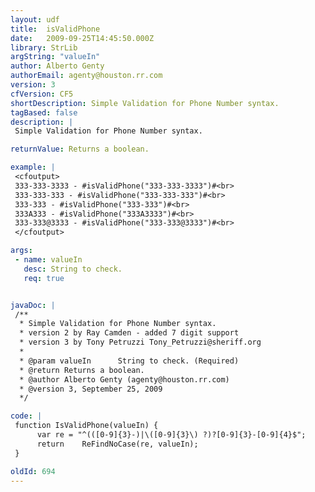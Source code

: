 ```yaml
---
layout: udf
title:  isValidPhone
date:   2009-09-25T14:45:50.000Z
library: StrLib
argString: "valueIn"
author: Alberto Genty
authorEmail: agenty@houston.rr.com
version: 3
cfVersion: CF5
shortDescription: Simple Validation for Phone Number syntax.
tagBased: false
description: |
 Simple Validation for Phone Number syntax.

returnValue: Returns a boolean.

example: |
 <cfoutput>
 333-333-3333 - #isValidPhone("333-333-3333")#<br>
 333-333-333 - #isValidPhone("333-333-333")#<br>
 333-333 - #isValidPhone("333-333")#<br>
 333A333 - #isValidPhone("333A3333")#<br>
 333-333@3333 - #isValidPhone("333-333@3333")#<br>
 </cfoutput>

args:
 - name: valueIn
   desc: String to check.
   req: true


javaDoc: |
 /**
  * Simple Validation for Phone Number syntax.
  * version 2 by Ray Camden - added 7 digit support
  * version 3 by Tony Petruzzi Tony_Petruzzi@sheriff.org
  * 
  * @param valueIn      String to check. (Required)
  * @return Returns a boolean. 
  * @author Alberto Genty (agenty@houston.rr.com) 
  * @version 3, September 25, 2009 
  */

code: |
 function IsValidPhone(valueIn) {
      var re = "^(([0-9]{3}-)|\([0-9]{3}\) ?)?[0-9]{3}-[0-9]{4}$";
      return    ReFindNoCase(re, valueIn);
 }

oldId: 694
---
```


